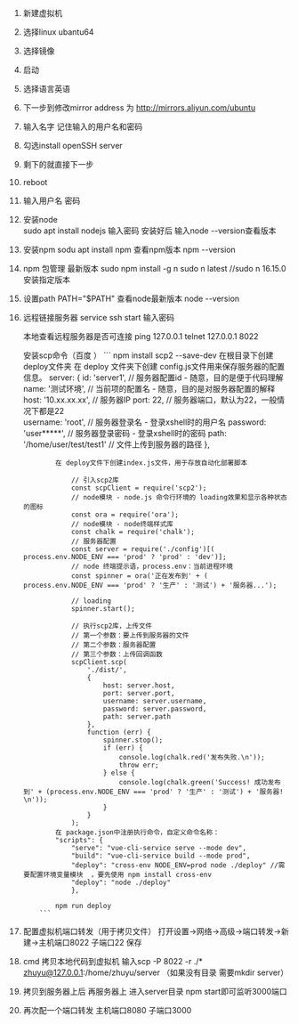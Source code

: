 1. 新建虚拟机
2. 选择linux  ubantu64
3. 选择镜像 
4. 启动
5. 选择语言英语
6. 下一步到修改mirror address 为 http://mirrors.aliyun.com/ubuntu
7. 输入名字 记住输入的用户名和密码
8. 勾选install openSSH server
9. 剩下的就直接下一步 
10. reboot
11. 输入用户名 密码
12. 安装node   
    sudo apt install nodejs
    输入密码
    安装好后 输入node --version查看版本

13. 安装npm 
    sodu apt install npm 
    查看npm版本  npm --version
14. npm 包管理 最新版本 
    sudo npm install  -g n 
    sudo n latest   //sudo n  16.15.0 安装指定版本
15. 设置path 
    PATH="$PATH"
    查看node最新版本
    node --version

16. 远程链接服务器
    service ssh start
    输入密码

    本地查看远程服务器是否可连接
    ping 127.0.0.1
    telnet 127.0.0.1 8022
    
    安装scp命令（百度 ）
            ```
                npm install scp2 --save-dev
                在根目录下创建deploy文件夹 在 deploy 文件夹下创建 config.js文件用来保存服务器的配置信息。
                    server: {
                        id: 'server1',                  // 服务器配置id - 随意，目的是便于代码理解
                        name: '测试环境',                 // 当前项的配置名 - 随意，目的是对服务器配置的解释
                        host: '10.xx.xx.xx',            // 服务器IP
                        port: 22,                       // 服务器端口，默认为22，一般情况下都是22    
                        username: 'root',               // 服务器登录名 - 登录xshell时的用户名
                        password: 'user*****',          // 服务器登录密码 - 登录xshell时的密码
                        path: '/home/user/test/test1'   // 文件上传到服务器的路径
                    },

                在 deploy文件下创建index.js文件，用于存放自动化部署脚本

                    // 引入scp2库
                    const scpClient = require('scp2');
                    // node模块 - node.js 命令行环境的 loading效果和显示各种状态的图标
                    const ora = require('ora');
                    // node模块 - node终端样式库
                    const chalk = require('chalk');
                    // 服务器配置
                    const server = require('./config')[( process.env.NODE_ENV === 'prod' ? 'prod' : 'dev')];
                    // node 终端提示语，process.env：当前进程环境
                    const spinner = ora('正在发布到' + ( process.env.NODE_ENV === 'prod' ? '生产' : '测试') + '服务器...');

                    // loading
                    spinner.start();

                    // 执行scp2库，上传文件
                    // 第一个参数：要上传到服务器的文件
                    // 第二个参数：服务器配置
                    // 第三个参数：上传回调函数
                    scpClient.scp(
                        './dist/',
                        {
                            host: server.host,
                            port: server.port,
                            username: server.username,
                            password: server.password,
                            path: server.path
                        },
                        function (err) {
                            spinner.stop();
                            if (err) {
                                console.log(chalk.red('发布失败.\n'));
                                throw err;
                            } else {
                                console.log(chalk.green('Success! 成功发布到' + (process.env.NODE_ENV === 'prod' ? '生产' : '测试') + '服务器! \n'));
                            }
                        }
                    );
                在 package.json中注册执行命令，自定义命令名称：
                "scripts": {
                    "serve": "vue-cli-service serve --mode dev",
                    "build": "vue-cli-service build --mode prod",
                    "deploy": "cross-env NODE_ENV=prod node ./deploy" //需要配置环境变量模块  ，要先使用 npm install cross-env
                    "deploy": "node ./deploy"
                    },

                npm run deploy
            ```

17. 配置虚拟机端口转发（用于拷贝文件）
    打开设置->网络->高级->端口转发->新建->主机端口8022 子端口22 保存

18. cmd 拷贝本地代码到虚拟机 输入scp -P 8022 -r ./* zhuyu@127.0.0.1:/home/zhuyu/server      （如果没有目录 需要mkdir server）

19. 拷贝到服务器上后  再服务器上 进入server目录 npm start即可监听3000端口

20. 再次配一个端口转发  主机端口8080 子端口3000
